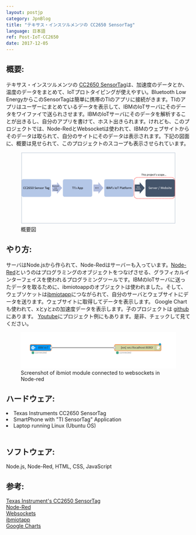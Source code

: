 ```yaml
---
layout: postjp
category: JpnBlog
title: "テキサス・インスツルメンツの CC2650 SensorTag"
language: 日本語
ref: Post-IoT-CC2650
date: 2017-12-05
---
```


## 概要:

テキサス・インスツルメンツの [CC2650 SensorTag](http://www.tij.co.jp/tool/jp/cc2650stk)は、加速度のデータとか、温度のデータをまとめて、IoTプロトタイピングが使えやすい。Bluetooth Low EnergyからこのSensorTagは簡単に携帯のTIのアプリに接続がきます。TIのアプリはユーザーにまとめているデータを表示して、IBMのIoTサーバにそのデータをワイファイで送られさせます。IBMのIoTサーバにそのデータを解析することが出きるし、自分のアプリを書けて、ホスト出きられます。けれども、このプロジェクトでは、Node-RedとWebsocketは使われて、IBMのウェブサイトからそのデータは取られて、自分のサイトにそのデータは表示されます。下記の図面に、概要は見せられて、このプロジェクトのスコープも表示させられています。

<div class="mb-3">
<figure>
  <img class="mx-auto d-block mb-3" style="width: 600px;" src="/assets/img/projects/cc2650/cc2650_diagram.png" alt="cc2650_diagram">
  <figcaption class="figure-caption text-center">概要図</figcaption>
</figure>
</div>

## やり方:
サーバはNode.jsから作られて、Node-Redはサーバーも入っています。[Node-Red](https://nodered.org/)というのはプログラミングのオブジェクトをつなげさせる、グラフィカルインターフェイスを使われるプログラミングツールです。IBMのIoTサーバに送ったデータを取るために、ibmiotoappのオブジェクトは使われました。そして、ウェブソケットは[ibmiotapp](https://www.npmjs.com/package/node-red-contrib-scx-ibmiotapp)につながられて、自分のサーバとウェブサイトにデータを送ります。ウェブサイトに取得してデータを表示します。 Google Chart も使われて、xとyとzの加速度データを表示します。子のプロジェクトは [github](https://github.com/JLSeto/CC2650) にあります。 [Youtube](https://www.youtube.com/embed/2XyzMGU4GSo)にプロジェクト例にもあります。是非、チェックして見てください。

<div class="mb-3">
<figure>
  <img class="mx-auto d-block mb-3" style="width: 600px;" src="/assets/img/projects/cc2650/middleware.png" alt="ibmiotapp">
  <figcaption class="figure-caption text-center">Screenshot of ibmiot module connected to websockets in Node-red</figcaption>
</figure>
</div>

## ハードウェア:
<li>Texas Instruments CC2650 SensorTag</li>
<li>SmartPhone with "TI SensorTag" Application</li>
<li>Laptop running Linux (Ubuntu OS)</li><br>

## ソフトウェア:
Node.js, Node-Red,
HTML, CSS, JavaScript

## 参考:
<a href="http://www.tij.co.jp/tool/jp/cc2650stk">Texas Instrument's CC2650 SensorTag</a><br>
<a href="https://nodered.org/">Node-Red</a><br>
<a href="https://github.com/websockets/ws">Websockets</a><br>
<a href="https://www.npmjs.com/package/node-red-contrib-scx-ibmiotapp">ibmiotapp</a><br>
<a href="https://developers.google.com/chart/">Google Charts</a>
